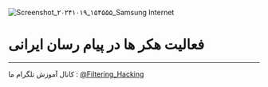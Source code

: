 ![Screenshot_۲۰۲۴۱۰۱۹_۱۵۴۵۵۵_Samsung Internet](https://github.com/user-attachments/assets/f7b2a2d9-deca-4a16-9a5a-94136c195df6)
# فعالیت هکر ها در پیام رسان ایرانی
------
کانال آموزش تلگرام ما :
[@Filtering_Hacking](https://t.me/Filtering_Hacking)
